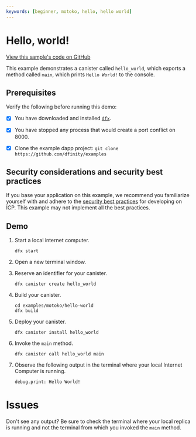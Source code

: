 ```yaml
---
keywords: [beginner, motoko, hello, hello world]
---
```


# Hello, world!

[View this sample's code on GitHub](https://github.com/dfinity/examples/tree/master/motoko/hello-world)

This example demonstrates a canister called `hello_world`, which exports a
method called `main`, which prints `Hello World!` to the console.

## Prerequisites

Verify the following before running this demo:

- [x] You have downloaded and installed [`dfx`](https://sdk.dfinity.org).

- [x] You have stopped any process that would create a port conflict on 8000.

- [x] Clone the example dapp project: `git clone https://github.com/dfinity/examples`

## Security considerations and security best practices

If you base your application on this example, we recommend you familiarize yourself with and adhere to the [security best practices](https://thebigfile.com/docs/current/references/security/) for developing on ICP. This example may not implement all the best practices.

## Demo

1. Start a local internet computer.

   ```text
   dfx start
   ```

1. Open a new terminal window.

1. Reserve an identifier for your canister.

   ```text
   dfx canister create hello_world
   ```

1. Build your canister.

   ```text
   cd examples/motoko/hello-world
   dfx build
   ```

1. Deploy your canister.

   ```text
   dfx canister install hello_world
   ```

1. Invoke the `main` method.

   ```text
   dfx canister call hello_world main
   ```

1. Observe the following output in the terminal where your local Internet
   Computer is running.

   ```text
   debug.print: Hello World!
   ```

# Issues

Don't see any output? Be sure to check the terminal where your local replica is running and not the terminal from which you invoked the `main`
method.
